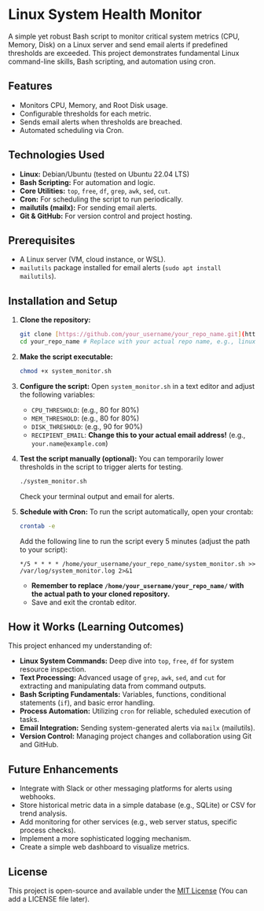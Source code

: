 # Linux System Health Monitor

A simple yet robust Bash script to monitor critical system metrics (CPU, Memory, Disk) on a Linux server and send email alerts if predefined thresholds are exceeded. This project demonstrates fundamental Linux command-line skills, Bash scripting, and automation using cron.

## Features

* Monitors CPU, Memory, and Root Disk usage.
* Configurable thresholds for each metric.
* Sends email alerts when thresholds are breached.
* Automated scheduling via Cron.

## Technologies Used

* **Linux:** Debian/Ubuntu (tested on Ubuntu 22.04 LTS)
* **Bash Scripting:** For automation and logic.
* **Core Utilities:** `top`, `free`, `df`, `grep`, `awk`, `sed`, `cut`.
* **Cron:** For scheduling the script to run periodically.
* **mailutils (mailx):** For sending email alerts.
* **Git & GitHub:** For version control and project hosting.

## Prerequisites

* A Linux server (VM, cloud instance, or WSL).
* `mailutils` package installed for email alerts (`sudo apt install mailutils`).

## Installation and Setup

1.  **Clone the repository:**
    ```bash
    git clone [https://github.com/your_username/your_repo_name.git](https://github.com/your_username/your_repo_name.git)
    cd your_repo_name # Replace with your actual repo name, e.g., linux-system-monitor
    ```

2.  **Make the script executable:**
    ```bash
    chmod +x system_monitor.sh
    ```

3.  **Configure the script:**
    Open `system_monitor.sh` in a text editor and adjust the following variables:
    * `CPU_THRESHOLD`: (e.g., 80 for 80%)
    * `MEM_THRESHOLD`: (e.g., 80 for 80%)
    * `DISK_THRESHOLD`: (e.g., 90 for 90%)
    * `RECIPIENT_EMAIL`: **Change this to your actual email address!** (e.g., `your.name@example.com`)

4.  **Test the script manually (optional):**
    You can temporarily lower thresholds in the script to trigger alerts for testing.
    ```bash
    ./system_monitor.sh
    ```
    Check your terminal output and email for alerts.

5.  **Schedule with Cron:**
    To run the script automatically, open your crontab:
    ```bash
    crontab -e
    ```
    Add the following line to run the script every 5 minutes (adjust the path to your script):
    ```cron
    */5 * * * * /home/your_username/your_repo_name/system_monitor.sh >> /var/log/system_monitor.log 2>&1
    ```
    * **Remember to replace `/home/your_username/your_repo_name/` with the actual path to your cloned repository.**
    * Save and exit the crontab editor.

## How it Works (Learning Outcomes)

This project enhanced my understanding of:

* **Linux System Commands:** Deep dive into `top`, `free`, `df` for system resource inspection.
* **Text Processing:** Advanced usage of `grep`, `awk`, `sed`, and `cut` for extracting and manipulating data from command outputs.
* **Bash Scripting Fundamentals:** Variables, functions, conditional statements (`if`), and basic error handling.
* **Process Automation:** Utilizing `cron` for reliable, scheduled execution of tasks.
* **Email Integration:** Sending system-generated alerts via `mailx` (mailutils).
* **Version Control:** Managing project changes and collaboration using Git and GitHub.

## Future Enhancements

* Integrate with Slack or other messaging platforms for alerts using webhooks.
* Store historical metric data in a simple database (e.g., SQLite) or CSV for trend analysis.
* Add monitoring for other services (e.g., web server status, specific process checks).
* Implement a more sophisticated logging mechanism.
* Create a simple web dashboard to visualize metrics.

## License

This project is open-source and available under the [MIT License](LICENSE) (You can add a LICENSE file later).
